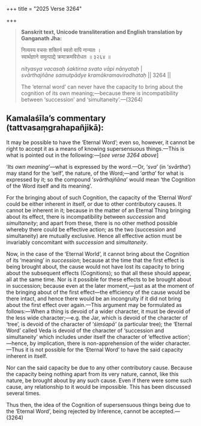 +++
title = "2025 Verse 3264"

+++
> **Sanskrit text, Unicode transliteration and English translation by Ganganath Jha:** 
>
> नित्यस्य वचसः शक्तिर्न स्वतो वापि नान्यतः ।  
> स्वार्थज्ञाने समुत्पाद्ये क्रमाक्रमविरोधतः ॥ ३२६४ ॥ 
>
> *nityasya vacasaḥ śaktirna svato vāpi nānyataḥ* \|  
> *svārthajñāne samutpādye kramākramavirodhataḥ* \|\| 3264 \|\| 
>
> The ‘eternal word’ can never have the capacity to bring about the cognition of its own meaning;—because there is incompatibility between ‘succession’ and ‘simultaneity’.—(3264)



## Kamalaśīla’s commentary (tattvasaṃgrahapañjikā):

It may be possible to have the ‘Eternal Word’; even so, however, it cannot be right to accept it as a means of knowing supersensuous things.—This is what is pointed out in the following:—[*see verse 3264 above*]

‘*Its own meaning*’—what is expressed by the word.—Or, ‘*sva*’ (in ‘*svārtha*’) may stand for the ‘self’, the nature, of the Word;—and ‘*artha*’ for what is expressed by it; so the compound ‘*svārthajñāna*’ would mean ‘the Cognition of the Word itself and its meaning’.

For the bringing about of such Cognition, the capacity of the ‘Eternal Word’ could be either inherent in itself, or due to other contributory causes. It cannot be inherent in it; because in the matter of an Eternal Thing bringing about its effect, there is incompatibility between *succession* and *simultaneity*; and apart from these, there is no other method possible whereby there could be effective action; as the two (succession and simultaneity) are mutually exclusive. Hence all effective action must be invariably concomitant with *succession* and *simultaneity*.

Now, in the case of the ‘Eternal World’, it cannot bring about the Cognition of its ‘meaning’ in *succession*; because at the time that the first effect is being brought about, the cause would not have lost its capacity to bring about the subsequent effects (Cognitions); so that all these should appear, all at the same time. Nor is it possible for these effects to be brought about in succession; because even at the later moment,—just as at the moment of the bringing about of the first effect—the efficiency of the cause would be there intact, and hence there would be an incongruity if it did not bring about the first effect over again.—This argument may be formulated as follows:—When a thing is devoid of a wider character, it must be devoid of the less wide character;—e.g. the Jar, which is devoid of the character of ‘tree’, is devoid of the character of ‘*śiṃśapā'* (a particular tree); the ‘Eternal Word’ called Veda is devoid of the character of ‘succession and simultaneity’ which includes under itself the character of ‘effective action’;—hence, by implication, there is non-apprehension of the wider character.—Thus it is not possible for the ‘Eternal Word’ to have the said capacity inherent in itself.

Nor can the said capacity be due to any other contributory cause. Because the capacity being nothing apart from its very nature, cannot, like this nature, be brought about by any such cause. Even if there were some such cause, any relationship to it would be impossible. This has been discussed several times.

Thus then, the idea of the Cognition of supersensuous things being due to the ‘Eternal Word’, being rejected by Inference, cannot be accepted.—(3264)


